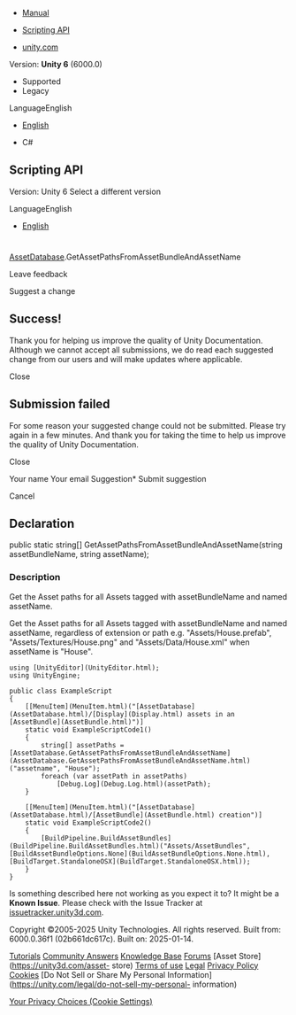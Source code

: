 [ ]()

  * [Manual](../Manual/index.html)
  * [Scripting API](../ScriptReference/index.html)

  * [unity.com](https://unity.com/)

Version: **Unity 6** (6000.0)

  * Supported
  * Legacy

LanguageEnglish

  * [English]()

  * C#

[ ](https://docs.unity3d.com)

## Scripting API

Version: Unity 6 Select a different version

LanguageEnglish

  * [English]()

#
[AssetDatabase](AssetDatabase.html).GetAssetPathsFromAssetBundleAndAssetName

Leave feedback

Suggest a change

## Success!

Thank you for helping us improve the quality of Unity Documentation. Although
we cannot accept all submissions, we do read each suggested change from our
users and will make updates where applicable.

Close

## Submission failed

For some reason your suggested change could not be submitted. Please <a>try
again</a> in a few minutes. And thank you for taking the time to help us
improve the quality of Unity Documentation.

Close

Your name Your email Suggestion* Submit suggestion

Cancel

[ ]()

## Declaration

public static string[] GetAssetPathsFromAssetBundleAndAssetName(string
assetBundleName, string assetName);

### Description

Get the Asset paths for all Assets tagged with assetBundleName and named
assetName.

Get the Asset paths for all Assets tagged with assetBundleName and named
assetName, regardless of extension or path e.g. "Assets/House.prefab",
"Assets/Textures/House.png" and "Assets/Data/House.xml" when assetName is
"House".

    
    
    using [UnityEditor](UnityEditor.html);
    using UnityEngine;  
      
    public class ExampleScript
    {
        [[MenuItem](MenuItem.html)("[AssetDatabase](AssetDatabase.html)/[Display](Display.html) assets in an [AssetBundle](AssetBundle.html)")]
        static void ExampleScriptCode1()
        {
            string[] assetPaths = [AssetDatabase.GetAssetPathsFromAssetBundleAndAssetName](AssetDatabase.GetAssetPathsFromAssetBundleAndAssetName.html)("assetname", "House");
            foreach (var assetPath in assetPaths)
                [Debug.Log](Debug.Log.html)(assetPath);
        }  
      
        [[MenuItem](MenuItem.html)("[AssetDatabase](AssetDatabase.html)/[AssetBundle](AssetBundle.html) creation")]
        static void ExampleScriptCode2()
        {
            [BuildPipeline.BuildAssetBundles](BuildPipeline.BuildAssetBundles.html)("Assets/AssetBundles", [BuildAssetBundleOptions.None](BuildAssetBundleOptions.None.html), [BuildTarget.StandaloneOSX](BuildTarget.StandaloneOSX.html));
        }
    }
    

Is something described here not working as you expect it to? It might be a
**Known Issue**. Please check with the Issue Tracker at
[issuetracker.unity3d.com](https://issuetracker.unity3d.com).

Copyright ©2005-2025 Unity Technologies. All rights reserved. Built from:
6000.0.36f1 (02b661dc617c). Built on: 2025-01-14.

[Tutorials](https://unity3d.com/learn) [Community
Answers](https://answers.unity3d.com) [Knowledge
Base](https://support.unity3d.com/hc/en-us)
[Forums](https://forum.unity3d.com) [Asset Store](https://unity3d.com/asset-
store) [Terms of use](https://docs.unity3d.com/Manual/TermsOfUse.html)
[Legal](https://unity.com/legal) [Privacy
Policy](https://unity.com/legal/privacy-policy)
[Cookies](https://unity.com/legal/cookie-policy) [Do Not Sell or Share My
Personal Information](https://unity.com/legal/do-not-sell-my-personal-
information)

[Your Privacy Choices (Cookie Settings)](javascript:void\(0\);)

